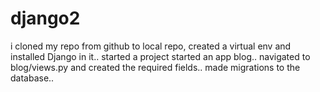 # django2
i cloned my repo from github to local repo, created a virtual env and installed Django in it..
started a project 
started an app blog..
navigated to blog/views.py and created the required fields..
made migrations to the database..

